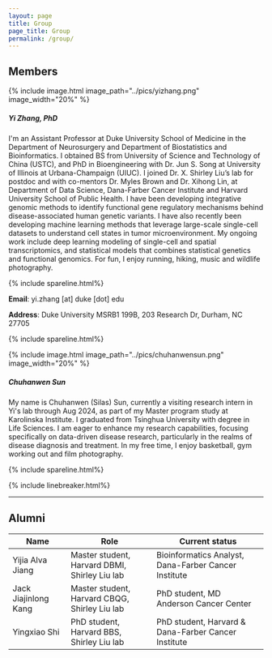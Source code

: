 ```yaml
---
layout: page
title: Group
page_title: Group
permalink: /group/
---
```

## Members
{% include image.html image_path="../pics/yizhang.png" image_width="20%" %}

##### Yi Zhang, PhD
I'm an Assistant Professor at Duke University School of Medicine in the Department of Neurosurgery and Department of Biostatistics and Bioinformatics. I obtained BS from University of Science and Technology of China (USTC), and PhD in Bioengineering with Dr. Jun S. Song at University of Illinois at Urbana-Champaign (UIUC). I joined Dr. X. Shirley Liu’s lab for postdoc and with co-mentors Dr. Myles Brown and Dr. Xihong Lin, at Department of Data Science, Dana-Farber Cancer Institute and Harvard University School of Public Health. I have been developing integrative genomic methods to identify functional gene regulatory mechanisms behind disease-associated human genetic variants. I have also recently been developing machine learning methods that leverage large-scale single-cell datasets to understand cell states in tumor microenvironment. My ongoing work include deep learning modeling of single-cell and spatial transcriptomics, and statistical models that combines statistical genetics and functional genomics. For fun, I enjoy running, hiking, music and wildlife photography. 

{% include spareline.html%}

**Email**: yi.zhang [at] duke [dot] edu

**Address**: Duke University MSRB1 199B, 203 Research Dr, Durham, NC 27705

{% include spareline.html%}

{% include image.html image_path="../pics/chuhanwensun.png" image_width="20%" %}

##### Chuhanwen Sun
My name is Chuhanwen (Silas) Sun, currently a visiting research intern in Yi's lab through Aug 2024, as part of my Master program study at Karolinska Institute. I graduated from Tsinghua University with degree in Life Sciences. I am eager to enhance my research capabilities, focusing specifically on data-driven disease research, particularly in the realms of disease diagnosis and treatment. In my free time, I enjoy basketball, gym working out and film photography. 

{% include spareline.html%}

{% include linebreaker.html%}

***
## Alumni

| Name | Role | Current status |
| ----------- | ----------- | ----------- |
| Yijia Alva Jiang | Master student, Harvard DBMI, Shirley Liu lab | Bioinformatics Analyst, Dana-Farber Cancer Institute |
| Jack Jiajinlong Kang | Master student, Harvard CBQG, Shirley Liu lab | PhD student, MD Anderson Cancer Center |
| Yingxiao Shi | PhD student, Harvard BBS, Shirley Liu lab | PhD student, Harvard & Dana-Farber Cancer Institute |
